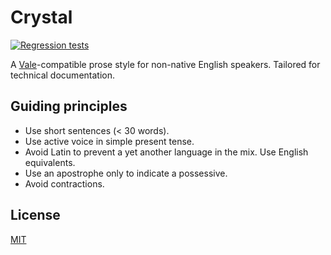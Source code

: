 # Crystal

[![Regression tests](https://github.com/Microflash/crystal/actions/workflows/regression.yml/badge.svg)](https://github.com/Microflash/crystal/actions/workflows/regression.yml)

A [Vale](https://vale.sh)-compatible prose style for non-native English speakers. Tailored for technical documentation.

## Guiding principles

- Use short sentences (< 30 words).
- Use active voice in simple present tense.
- Avoid Latin to prevent a yet another language in the mix. Use English equivalents. 
- Use an apostrophe only to indicate a possessive.
- Avoid contractions.

## License

[MIT](./LICENSE.md)
